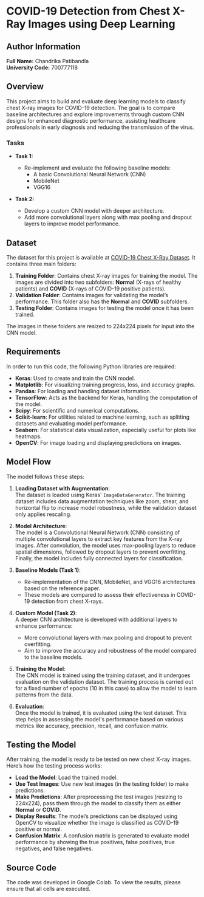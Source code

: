 # COVID-19 Detection from Chest X-Ray Images using Deep Learning

## Author Information  
**Full Name:** Chandrika Patibandla  
**University Code:** 700777118  

## Overview  
This project aims to build and evaluate deep learning models to classify chest X-ray images for COVID-19 detection. The goal is to compare baseline architectures and explore improvements through custom CNN designs for enhanced diagnostic performance, assisting healthcare professionals in early diagnosis and reducing the transmission of the virus.

### Tasks

- **Task 1:**  
  - Re-implement and evaluate the following baseline models:  
    - A basic Convolutional Neural Network (CNN)  
    - MobileNet  
    - VGG16  

- **Task 2:**  
  - Develop a custom CNN model with deeper architecture.  
  - Add more convolutional layers along with max pooling and dropout layers to improve model performance.  

## Dataset  
The dataset for this project is available at [COVID-19 Chest X-Ray Dataset](https://www.kaggle.com/datasets/fusicfenta/chest-xray-for-covid19-detection). It contains three main folders:
1. **Training Folder**: Contains chest X-ray images for training the model. The images are divided into two subfolders: **Normal** (X-rays of healthy patients) and **COVID** (X-rays of COVID-19 positive patients).
2. **Validation Folder**: Contains images for validating the model’s performance. This folder also has the **Normal** and **COVID** subfolders.
3. **Testing Folder**: Contains images for testing the model once it has been trained.

The images in these folders are resized to 224x224 pixels for input into the CNN model.

## Requirements  
In order to run this code, the following Python libraries are required:
- **Keras**: Used to create and train the CNN model.
- **Matplotlib**: For visualizing training progress, loss, and accuracy graphs.
- **Pandas**: For loading and handling dataset information.
- **TensorFlow**: Acts as the backend for Keras, handling the computation of the model.
- **Scipy**: For scientific and numerical computations.
- **Scikit-learn**: For utilities related to machine learning, such as splitting datasets and evaluating model performance.
- **Seaborn**: For statistical data visualization, especially useful for plots like heatmaps.
- **OpenCV**: For image loading and displaying predictions on images.

## Model Flow  
The model follows these steps:

1. **Loading Dataset with Augmentation**:  
   The dataset is loaded using Keras' `ImageDataGenerator`. The training dataset includes data augmentation techniques like zoom, shear, and horizontal flip to increase model robustness, while the validation dataset only applies rescaling. 

2. **Model Architecture**:  
   The model is a Convolutional Neural Network (CNN) consisting of multiple convolutional layers to extract key features from the X-ray images. After convolution, the model uses max-pooling layers to reduce spatial dimensions, followed by dropout layers to prevent overfitting. Finally, the model includes fully connected layers for classification.

3. **Baseline Models (Task 1)**:  
   - Re-implementation of the CNN, MobileNet, and VGG16 architectures based on the reference paper.  
   - These models are compared to assess their effectiveness in COVID-19 detection from chest X-rays.

4. **Custom Model (Task 2)**:  
   A deeper CNN architecture is developed with additional layers to enhance performance:
   - More convolutional layers with max pooling and dropout to prevent overfitting.  
   - Aim to improve the accuracy and robustness of the model compared to the baseline models.

5. **Training the Model**:  
   The CNN model is trained using the training dataset, and it undergoes evaluation on the validation dataset. The training process is carried out for a fixed number of epochs (10 in this case) to allow the model to learn patterns from the data.

6. **Evaluation**:  
   Once the model is trained, it is evaluated using the test dataset. This step helps in assessing the model's performance based on various metrics like accuracy, precision, recall, and confusion matrix.

## Testing the Model  
After training, the model is ready to be tested on new chest X-ray images. Here’s how the testing process works:
- **Load the Model**: Load the trained model.
- **Use Test Images**: Use new test images (in the testing folder) to make predictions.
- **Make Predictions**: After preprocessing the test images (resizing to 224x224), pass them through the model to classify them as either **Normal** or **COVID**.
- **Display Results**: The model’s predictions can be displayed using OpenCV to visualize whether the image is classified as COVID-19 positive or normal.
- **Confusion Matrix**: A confusion matrix is generated to evaluate model performance by showing the true positives, false positives, true negatives, and false negatives.

## Source Code  
The code was developed in Google Colab. To view the results, please ensure that all cells are executed.
